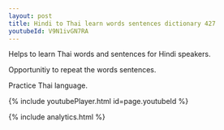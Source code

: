 ```yaml
---
layout: post
title: Hindi to Thai learn words sentences dictionary 427 
youtubeId: V9N1ivGN7RA
---
```

 
 
Helps to learn Thai words and sentences for Hindi speakers.

Opportunitiy to repeat the words sentences. 

Practice Thai language. 
 
{% include youtubePlayer.html id=page.youtubeId %}
 
 
{% include analytics.html %}